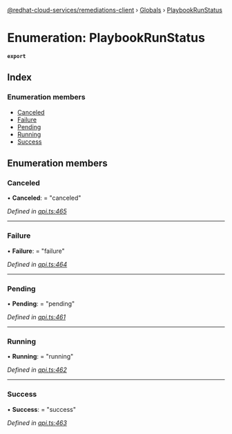[@redhat-cloud-services/remediations-client](../README.md) › [Globals](../globals.md) › [PlaybookRunStatus](playbookrunstatus.md)

# Enumeration: PlaybookRunStatus

**`export`** 

## Index

### Enumeration members

* [Canceled](playbookrunstatus.md#canceled)
* [Failure](playbookrunstatus.md#failure)
* [Pending](playbookrunstatus.md#pending)
* [Running](playbookrunstatus.md#running)
* [Success](playbookrunstatus.md#success)

## Enumeration members

###  Canceled

• **Canceled**: = "canceled"

*Defined in [api.ts:465](https://github.com/RedHatInsights/javascript-clients/blob/master/packages/remediations/api.ts#L465)*

___

###  Failure

• **Failure**: = "failure"

*Defined in [api.ts:464](https://github.com/RedHatInsights/javascript-clients/blob/master/packages/remediations/api.ts#L464)*

___

###  Pending

• **Pending**: = "pending"

*Defined in [api.ts:461](https://github.com/RedHatInsights/javascript-clients/blob/master/packages/remediations/api.ts#L461)*

___

###  Running

• **Running**: = "running"

*Defined in [api.ts:462](https://github.com/RedHatInsights/javascript-clients/blob/master/packages/remediations/api.ts#L462)*

___

###  Success

• **Success**: = "success"

*Defined in [api.ts:463](https://github.com/RedHatInsights/javascript-clients/blob/master/packages/remediations/api.ts#L463)*
